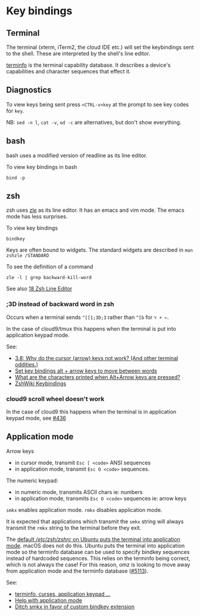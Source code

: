 # Key bindings

## Terminal

The terminal (xterm, iTerm2, the cloud IDE etc.) will set the keybindings sent to the shell. These are interpreted by the shell's line editor.

[terminfo](https://pubs.opengroup.org/onlinepubs/7908799/xcurses/terminfo.html) is the terminal capability database. It describes a device's capabilities and character sequences that effect it.

## Diagnostics

To view keys being sent press `<CTRL-v>key` at the prompt to see key codes for `key`.

NB: `sed -n l`, `cat -v`, `od -c` are alternatives, but don't show everything.

## bash

bash uses a modified version of readline as its line editor.

To view key bindings in bash

```
bind -p
```

## zsh

zsh uses [zle](http://zsh.sourceforge.net/Guide/zshguide04.html) as its line editor. It has an emacs and vim mode. The emacs mode has less surprises.

To view key bindings

```
bindkey
```

Keys are often bound to widgets. The standard widgets are described in `man zshzle /STANDARD`

To see the definition of a command

```
zle -l | grep backward-kill-word
```

See also [18 Zsh Line Editor](http://zsh.sourceforge.net/Doc/Release/Zsh-Line-Editor.html)

### ;3D instead of backward word in zsh

Occurs when a terminal sends `^[[1;3D;3` rather than `^[b` for `⌥ + ←`.

In the case of cloud9/tmux this happens when the terminal is put into application keypad mode.

See:

- [3.8: Why do the cursor (arrow) keys not work? (And other terminal oddities.)](http://zsh.sourceforge.net/FAQ/zshfaq03.html)
- [Set key bindings alt + arrow keys to move between words](https://github.com/sorin-ionescu/prezto/pull/1688)
- [What are the characters printed when Alt+Arrow keys are pressed?](https://unix.stackexchange.com/questions/73669/what-are-the-characters-printed-when-altarrow-keys-are-pressed)
- [ZshWiki Keybindings](http://zshwiki.org/home/keybindings/)

### cloud9 scroll wheel doesn't work

In the case of cloud9 this happens when the terminal is in application keypad mode, see [#436](https://github.com/c9/core/issues/436)

## Application mode

Arrow keys

- in cursor mode, transmit `Esc [ <code>` ANSI sequences
- in application mode, transmit `Esc O <code>` sequences.

The numeric keypad:

- in numeric mode, transmits ASCII chars ie: numbers
- in application mode, transmits `Esc O <code>` sequences ie: arrow keys

`smkx` enables application mode.
`rmkx` disables application mode.

It is expected that applications which transmit the `smkx` string will always transmit the `rmkx` string to the terminal before they exit.

The [default _/etc/zsh/zshrc_ on Ubuntu puts the terminal into application mode](http://www.f30.me/2012/10/oh-my-zsh-key-bindings-on-ubuntu-12-10/). macOS does not do this. Ubuntu puts the terminal into application mode so the terminfo database can be used to specify bindkey sequences instead of hardcoded sequences. This relies on the terminfo being correct, which is not always the case! For this reason, omz is looking to move away from application mode and the terminfo database ([#5113](https://github.com/ohmyzsh/ohmyzsh/pull/5113)).

See:

- [terminfo, curses, application keypad ...](http://web.archive.org/web/20130113200931/http://homes.mpimf-heidelberg.mpg.de/~rohm/computing/mpimf/notes/terminal.html)
- [Help with application mode](https://github.com/ohmyzsh/ohmyzsh/issues/5228)
- [Ditch smkx in favor of custom bindkey extension](https://github.com/ohmyzsh/ohmyzsh/pull/5113)
